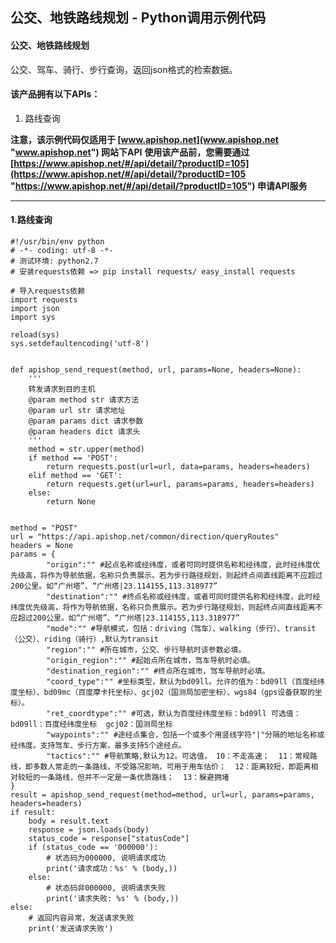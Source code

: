 ## 公交、地铁路线规划 - Python调用示例代码

#### 公交、地铁路线规划
公交、驾车、骑行、步行查询，返回json格式的检索数据。

#### 该产品拥有以下APIs：
1. 路线查询

**注意，该示例代码仅适用于 [www.apishop.net](www.apishop.net "www.apishop.net") 网站下API**
**使用该产品前，您需要通过 [https://www.apishop.net/#/api/detail/?productID=105](https://www.apishop.net/#/api/detail/?productID=105 "https://www.apishop.net/#/api/detail/?productID=105") 申请API服务**

---

#### 1.路线查询

```
#!/usr/bin/env python
# -*- coding: utf-8 -*-
# 测试环境: python2.7
# 安装requests依赖 => pip install requests/ easy_install requests

# 导入requests依赖
import requests
import json
import sys

reload(sys)
sys.setdefaultencoding('utf-8')


def apishop_send_request(method, url, params=None, headers=None):
    '''
    转发请求到目的主机
    @param method str 请求方法
    @param url str 请求地址
    @param params dict 请求参数
    @param headers dict 请求头
    '''
    method = str.upper(method)
    if method == 'POST':
        return requests.post(url=url, data=params, headers=headers)
    elif method == 'GET':
        return requests.get(url=url, params=params, headers=headers)
    else:
        return None


method = "POST"
url = "https://api.apishop.net/common/direction/queryRoutes"
headers = None
params = {			
		"origin":"" #起点名称或经纬度，或者可同时提供名称和经纬度，此时经纬度优先级高，将作为导航依据，名称只负责展示。若为步行路径规划，则起终点间直线距离不应超过200公里。如“广州塔”、“广州塔|23.114155,113.318977”			
		"destination":"" #终点名称或经纬度，或者可同时提供名称和经纬度，此时经纬度优先级高，将作为导航依据，名称只负责展示。若为步行路径规划，则起终点间直线距离不应超过200公里。如“广州塔”、“广州塔|23.114155,113.318977”			
		"mode":"" #导航模式，包括：driving（驾车）、walking（步行）、transit（公交）、riding（骑行）,默认为transit			
		"region":"" #所在城市，公交、步行导航时该参数必填。			
		"origin_region":"" #起始点所在城市，驾车导航时必填。			
		"destination_region":"" #终点所在城市，驾车导航时必填。			
		"coord_type":"" #坐标类型，默认为bd09ll。允许的值为：bd09ll（百度经纬度坐标）、bd09mc（百度摩卡托坐标）、gcj02（国测局加密坐标）、wgs84（gps设备获取的坐标）。			
		"ret_coordtype":"" #可选，默认为百度经纬度坐标：bd09ll 可选值：  bd09ll：百度经纬度坐标  gcj02：国测局坐标			
		"waypoints":"" #途经点集合，包括一个或多个用竖线字符"|"分隔的地址名称或经纬度。支持驾车、步行方案，最多支持5个途经点。			
		"tactics":"" #导航策略,默认为12。可选值， 10：不走高速；  11：常规路线，即多数人常走的一条路线，不受路况影响，可用于用车估价；  12：距离较短，即距离相对较短的一条路线，但并不一定是一条优质路线；  13：躲避拥堵
}
result = apishop_send_request(method=method, url=url, params=params, headers=headers)
if result:
    body = result.text
    response = json.loads(body)
    status_code = response["statusCode"]
    if (status_code == '000000'):
        # 状态码为000000, 说明请求成功
        print('请求成功：%s' % (body,))
    else:
        # 状态码非000000, 说明请求失败
        print('请求失败: %s' % (body,))
else:
    # 返回内容异常，发送请求失败
    print('发送请求失败')


```